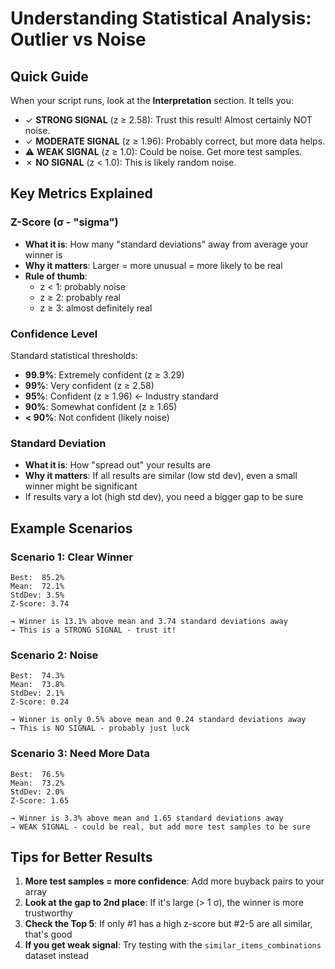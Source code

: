 # Understanding Statistical Analysis: Outlier vs Noise

## Quick Guide

When your script runs, look at the **Interpretation** section. It tells you:

- ✓ **STRONG SIGNAL** (z ≥ 2.58): Trust this result! Almost certainly NOT noise.
- ✓ **MODERATE SIGNAL** (z ≥ 1.96): Probably correct, but more data helps.
- ⚠ **WEAK SIGNAL** (z ≥ 1.0): Could be noise. Get more test samples.
- ✗ **NO SIGNAL** (z < 1.0): This is likely random noise.

## Key Metrics Explained

### Z-Score (σ - "sigma")
- **What it is**: How many "standard deviations" away from average your winner is
- **Why it matters**: Larger = more unusual = more likely to be real
- **Rule of thumb**: 
  - z < 1: probably noise
  - z ≥ 2: probably real
  - z ≥ 3: almost definitely real

### Confidence Level
Standard statistical thresholds:
- **99.9%**: Extremely confident (z ≥ 3.29)
- **99%**: Very confident (z ≥ 2.58)
- **95%**: Confident (z ≥ 1.96) ← Industry standard
- **90%**: Somewhat confident (z ≥ 1.65)
- **< 90%**: Not confident (likely noise)

### Standard Deviation
- **What it is**: How "spread out" your results are
- **Why it matters**: If all results are similar (low std dev), even a small winner might be significant
- If results vary a lot (high std dev), you need a bigger gap to be sure

## Example Scenarios

### Scenario 1: Clear Winner
```
Best:  85.2%
Mean:  72.1%
StdDev: 3.5%
Z-Score: 3.74

→ Winner is 13.1% above mean and 3.74 standard deviations away
→ This is a STRONG SIGNAL - trust it!
```

### Scenario 2: Noise
```
Best:  74.3%
Mean:  73.8%
StdDev: 2.1%
Z-Score: 0.24

→ Winner is only 0.5% above mean and 0.24 standard deviations away
→ This is NO SIGNAL - probably just luck
```

### Scenario 3: Need More Data
```
Best:  76.5%
Mean:  73.2%
StdDev: 2.0%
Z-Score: 1.65

→ Winner is 3.3% above mean and 1.65 standard deviations away
→ WEAK SIGNAL - could be real, but add more test samples to be sure
```

## Tips for Better Results

1. **More test samples = more confidence**: Add more buyback pairs to your array
2. **Look at the gap to 2nd place**: If it's large (> 1 σ), the winner is more trustworthy
3. **Check the Top 5**: If only #1 has a high z-score but #2-5 are all similar, that's good
4. **If you get weak signal**: Try testing with the `similar_items_combinations` dataset instead

